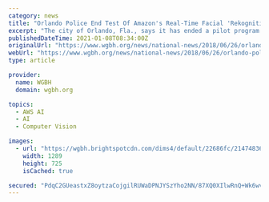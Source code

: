 ```yaml
---
category: news
title: "Orlando Police End Test Of Amazon's Real-Time Facial 'Rekognition' System"
excerpt: "The city of Orlando, Fla., says it has ended a pilot program in which its police force used Amazon's real-time facial recognition — a system called \"Rekognition\" that had triggered complaints from rights and privacy groups when its use was revealed ..."
publishedDateTime: 2021-01-08T08:34:00Z
originalUrl: "https://www.wgbh.org/news/national-news/2018/06/26/orlando-police-end-test-of-amazons-real-time-facial-rekognition-system"
webUrl: "https://www.wgbh.org/news/national-news/2018/06/26/orlando-police-end-test-of-amazons-real-time-facial-rekognition-system"
type: article

provider:
  name: WGBH
  domain: wgbh.org

topics:
  - AWS AI
  - AI
  - Computer Vision

images:
  - url: "https://wgbh.brightspotcdn.com/dims4/default/22686fc/2147483647/strip/true/crop/1289x725+0+0/resize/1289x725!/quality/70/?url=https%3A%2F%2Fwgbh.brightspotcdn.com%2F31%2F05%2Ff38c541872ecbe4555d2826173f0%2Forlando-traffic-cam-wide-4d242769fd25bb799656278a22eeccd635957ace.jpg"
    width: 1289
    height: 725
    isCached: true

secured: "PdqC2GUeastxZ8oytzaCojgilRUWaDPNJYSzYho2NN/87XQ0XIlwRnQ+Wk6wvTcAt79qUNd1aW0IwO/+YBvbXbRQNVq5X2GwO5AL/lnpDc15D+11ZHird2TkF1Z5lwWucdsQEDBm76OwGrIUJ3roOCafGnydCibfZTNal5hGc+JlqgxdDz8Qw9vJ3MR/fiEwn8ZmU3CrR1bsKTJ+phTGL71sUzWl5sS46QgXpzM7bPOzjEonrjBcv/WtMJxGwk7abLvYfLRymYfOv6Jkf9rK99eSs2CW+5Ec0x0GAuc0UbG6T0Ol9+a3DBgKVrPj2QUzLHEY1+eVsbxkrL3oolC5oPNplU7CfJmbPyHj4GzloWk=;c/PYL4pDRBSe9l62VDmVOA=="
---
```


